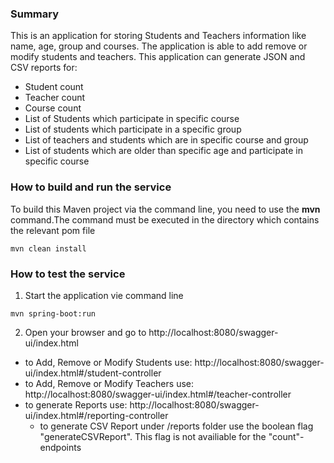 
### Summary

This is an application for storing Students and Teachers information like name, age, group and
courses. The application is able to add remove or modify students and teachers. 
This application can generate JSON and CSV reports for:
* Student count
* Teacher count
* Course count
* List of Students which participate in specific course
* List of students which participate in a specific group
* List of teachers and students which are in specific course and group
* List of students which are older than specific age and participate in specific course


### How to build and run the service
To build this Maven project via the command line, you need to use the **mvn** command.The command must be executed in the directory which contains the relevant pom file

```
mvn clean install 
```

### How to test the service 

1. Start the application vie command line

```
mvn spring-boot:run
```
2. Open your browser and go to http://localhost:8080/swagger-ui/index.html
 * to Add, Remove or Modify Students use: http://localhost:8080/swagger-ui/index.html#/student-controller
 * to Add, Remove or Modify Teachers use: http://localhost:8080/swagger-ui/index.html#/teacher-controller
 * to generate Reports use: http://localhost:8080/swagger-ui/index.html#/reporting-controller
   * to generate CSV Report under /reports folder use the boolean flag "generateCSVReport". This flag is not availiable for the "count"-endpoints
   


